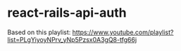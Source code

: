 # react-rails-api-auth

Based on this playlist: https://www.youtube.com/playlist?list=PLgYiyoyNPrv_yNp5Pzsx0A3gQ8-tfg66j